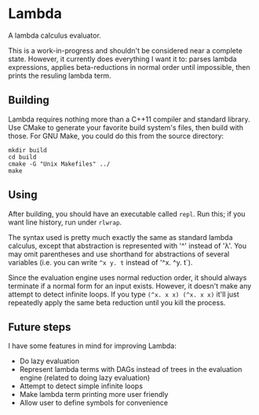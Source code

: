 # Lambda

A lambda calculus evaluator.

This is a work-in-progress and shouldn't be considered near a complete state. However, it currently does everything I want it to: parses lambda expressions, applies beta-reductions in normal order until impossible, then prints the resuling lambda term.

## Building

Lambda requires nothing more than a C++11 compiler and standard library. Use CMake to generate your favorite build system's files, then build with those. For GNU Make, you could do this from the source directory:

    mkdir build
    cd build
    cmake -G "Unix Makefiles" ../
    make

## Using

After building, you should have an executable called `repl`. Run this; if you want line history, run under `rlwrap`.

The syntax used is pretty much exactly the same as standard lambda calculus, except that abstraction is represented with '^' instead of 'λ'. You may omit parentheses and use shorthand for abstractions of several variables (i.e. you can write `^x y. t` instead of '^x. ^y. t`).

Since the evaluation engine uses normal reduction order, it should always terminate if a normal form for an input exists. However, it doesn't make any attempt to detect infinite loops. If you type `(^x. x x) (^x. x x)` it'll just repeatedly apply the same beta reduction until you kill the process.

## Future steps

I have some features in mind for improving Lambda:

* Do lazy evaluation
* Represent lambda terms with DAGs instead of trees in the evaluation engine (related to doing lazy evaluation)
* Attempt to detect simple infinite loops
* Make lambda term printing more user friendly
* Allow user to define symbols for convenience

